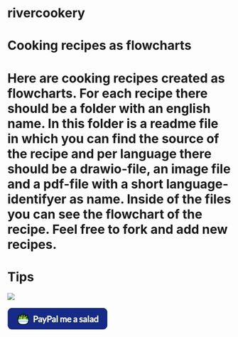 # rivercookery
# Cooking recipes as flowcharts

# Here are cooking recipes created as flowcharts. For each recipe there should be a folder with an english name. In this folder is a readme file in which you can find the source of the recipe and per language there should be a drawio-file, an image file and a pdf-file with a short language-identifyer as name. Inside of the files you can see the flowchart of the recipe. Feel free to fork and add new recipes.

# Tips

<a href="https://www.buymeacoffee.com/c.mz"><img src="https://img.buymeacoffee.com/button-api/?text=Buy me a salad&emoji=🥗&slug=c.mz&button_colour=40DCA5&font_colour=ffffff&font_family=Cookie&outline_colour=000000&coffee_colour=FFDD00" /></a>

<a href="https://www.paypal.com/paypalme/christianmueller659">
  <img src="https://github.com/DarkDonnerGunther/Pictures/blob/main/PayPal_me_a_salad_small.png" alt="Donate with PayPal button" />
</a>
